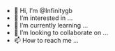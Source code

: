 - 👋 Hi, I’m @Infinitygb
- 👀 I’m interested in ...
- 🌱 I’m currently learning ...
- 💞️ I’m looking to collaborate on ...
- 📫 How to reach me ...

<!---
Infinitygb/Infinitygb is a ✨ special ✨ repository because its `README.md` (this file) appears on your GitHub profile.
You can click the Preview link to take a look at your changes.
--->
